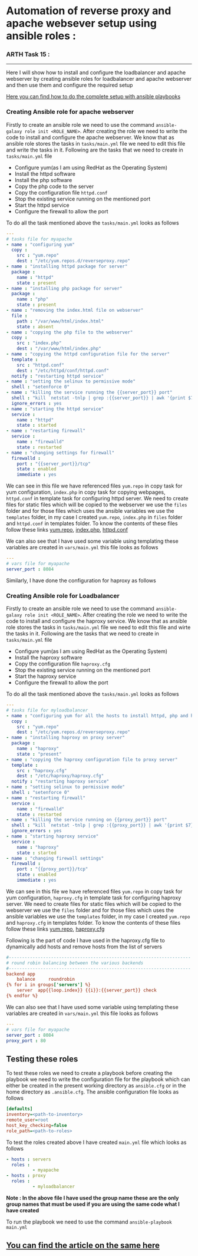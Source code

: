 # Automation of reverse proxy and apache websever setup using ansible roles :
### ARTH Task 15 :
------------------

Here I will show how to install and configure the loadbalancer and apache webserver by creating ansible roles for loadbalancer and apache webserver and then use them and configure the required setup

[Here you can find how to do the complete setup with ansible playbooks](https://github.com/akhilvmjr64/reverseProxy) 

### Creating Ansible role for apache webserver

Firstly to create an ansible role we need to use the command `ansible-galaxy role init <ROLE_NAME>`. After creating the role we need to write the code to install and configure the apache webserver. We know that as ansible role stores the tasks in `tasks/main.yml` file we need to edit this file and write the tasks in it. Following are the tasks that we need to create in `tasks/main.yml` file
- Configure yum(as I am using RedHat as the Operating System)
- Install the httpd software
- Install the php software
- Copy the php code to the server
- Copy the configuration file `httpd.conf`
- Stop the existing service running on the mentioned port
- Start the httpd service
- Configure the firewall to allow the port

To do all the task mentioned above the `tasks/main.yml` looks as follows

```yaml
---
# tasks file for myapache
- name : "configuring yum"
  copy :
    src : "yum.repo"
    dest : "/etc/yum.repos.d/reverseproxy.repo"
- name : "installing httpd package for server"
  package :
    name : "httpd"
    state : present
- name : "installing php package for server"
  package :
    name : "php"
    state : present
- name : "removing the index.html file on webserver"
  file :
    path : "/var/www/html/index.html"
    state : absent
- name : "copying the php file to the webserver"
  copy :
    src : "index.php"
    dest : "/var/www/html/index.php"
- name : "copying the httpd configuration file for the server"
  template :
    src : "httpd.conf"
    dest : "/etc/httpd/conf/httpd.conf"
  notify : "restarting httpd service"
- name : "setting the selinux to permissive mode"
  shell : "setenforce 0"
- name : "killing the service running the {{server_port}} port"
  shell : "kill `netstat -tnlp | grep :{{server_port}} | awk '{print $7}' | awk -F/ '{print $1}'`"
  ignore_errors : yes
- name : "starting the httpd service"
  service :
    name : "httpd"
    state : started
- name : "restarting firewall"
  service :
    name : "firewalld"
    state : restarted
- name : "changing settings for firewall"
  firewalld :
    port : "{{server_port}}/tcp"
    state : enabled
    immediate : yes
```

We can see in this file we have referenced files `yum.repo` in copy task for yum configuration, `index.php` in copy task for copying webpages, `httpd.conf` in template task for configuring httpd server. We need to create files for static files which will be copied to the webserver we use the `files` folder and for those files which uses the ansible variables we use the `templates` folder, in my case I created `yum.repo`, `index.php` in `files` folder and `httpd.conf` in templates folder. To know the contents of these files follow these links [yum.repo](https://github.com/akhilvmjr64/ansibleGalaxyReverseProxy/blob/main/myapache/files/yum.repo), [index.php](https://github.com/akhilvmjr64/ansibleGalaxyReverseProxy/blob/main/myapache/files/index.php), [httpd.conf](https://github.com/akhilvmjr64/ansibleGalaxyReverseProxy/blob/main/myapache/templates/httpd.conf)

We can also see that I have used some variable using templating these variables are created in `vars/main.yml` this file looks as follows
```yaml
---
# vars file for myapache
server_port : 8084
```

Similarly, I have done the configuration for haproxy as follows

### Creating Ansible role for Loadbalancer

Firstly to create an ansible role we need to use the command `ansible-galaxy role init <ROLE_NAME>`. After creating the role we need to write the code to install and configure the haproxy service. We know that as ansible role stores the tasks in `tasks/main.yml` file we need to edit this file and wirte the tasks in it. Following are the tasks that we need to create in `tasks/main.yml` file
- Configure yum(as I am using RedHat as the Operating System)
- Install the haproxy software
- Copy the configuration file `haproxy.cfg`
- Stop the existing service running on the mentioned port
- Start the haproxy service
- Configure the firewall to allow the port

To do all the task mentioned above the `tasks/main.yml` looks as follows

```yaml
---
# tasks file for myloadbalancer
- name : "configuring yum for all the hosts to install httpd, php and haproxy"
  copy :
    src : "yum.repo"
    dest : "/etc/yum.repos.d/reverseproxy.repo"
- name : "installing haproxy on proxy server"
  package :
    name : "haproxy"
    state : "present"
- name : "copying the haproxy configuration file to proxy server"
  template :
    src : "haproxy.cfg"
    dest : "/etc/haproxy/haproxy.cfg"
  notify : "restarting haproxy service"
- name : "setting selinux to permissive mode"
  shell : "setenforce 0"
- name : "restarting firewall"
  service :
    name : "firewalld"
    state : restarted
- name : "killing the service running on {{proxy_port}} port"
  shell : "kill `netstat -tnlp | grep :{{proxy_port}} | awk '{print $7}' | awk -F/ '{print $1}'`"
  ignore_errors : yes
- name : "starting haproxy service"
  service :
    name : "haproxy"
    state : started
- name : "changing firewall settings"
  firewalld :
    port : "{{proxy_port}}/tcp"
    state : enabled
    immediate : yes
```

We can see in this file we have referenced files `yum.repo` in copy task for yum configuration, `haproxy.cfg` in template task for configuring haproxy server. We need to create files for static files which will be copied to the webserver we use the `files` folder and for those files which uses the ansible variables we use the `templates` folder, in my case I created `yum.repo` and `haproxy.cfg` in templates folder. To know the contents of these files follow these links [yum.repo](https://github.com/akhilvmjr64/ansibleGalaxyReverseProxy/blob/main/myloadbalancer/files/yum.repo), [haproxy.cfg](https://github.com/akhilvmjr64/ansibleGalaxyReverseProxy/blob/main/myloadbalancer/templates/haproxy.cfg)

Following is the part of code I have used in the haproxy.cfg file to dynamically add hosts and remove hosts from the list of servers
```cfg
#---------------------------------------------------------------------
# round robin balancing between the various backends
#---------------------------------------------------------------------
backend app
    balance     roundrobin
{% for i in groups['servers'] %}
    server  app{{loop.index}} {{i}}:{{server_port}} check
{% endfor %}
```

We can also see that I have used some variable using templating these variables are created in `vars/main.yml` this file looks as follows
```yaml
---
# vars file for myapache
server_port : 8084
proxy_port : 80
```

## Testing these roles
To test these roles we need to create a playbook before creating the playbook we need to write the configuration file for the playbook which can either be created in the present working directory as `ansible.cfg` or in the home directory as `.ansible.cfg`. The ansible configuration file looks as follows
```cfg
[defaults]
inventory=<path-to-inventory>
remote_user=root
host_key_checking=false
role_path=<path-to-roles>
```
To test the roles created above I have created `main.yml` file which looks as follows
```yaml
- hosts : servers
  roles :
          - myapache
- hosts : proxy
  roles :
          - myloadbalancer
```
**Note : In the above file I have used the group name these are the only group names that must be used if you are using the same code what I have created**

To run the playbook we need to use the command `ansible-playbook main.yml`

## [You can find the article on the same here](https://burriakhilreddy.hashnode.dev/ansiblegalaxyreverseproxy)
